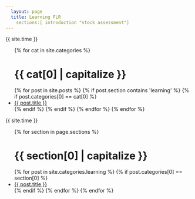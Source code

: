 ```yaml
---
  layout: page
  title: Learning FLR
	sections:[ introduction "stock assessment"]
---
```


{{ site.time }}

<ul>
	{% for cat in site.categories %}
    <h1>{{ cat[0] | capitalize }}</h1>
  {% for post in site.posts %}
		{% if post.section contains 'learning' %}
			{% if post.categories[0] == cat[0] %}
    	<li>
	      <a href="{{ post.url }}">{{ post.title }}</a>
    	</li>
		{% endif %}
		{% endif %}
  {% endfor %}
	{% endfor %}
</ul>


{{ site.time }}

<ul>
	{% for section in page.sections %}
    <h1>{{ section[0] | capitalize }}</h1>
		{% for post in site.categories.learning %}
			{% if post.categories[0] == section[0] %}
    	<li>
	      <a href="{{ post.url }}">{{ post.title }}</a>
    	</li>
		{% endif %}
  {% endfor %}
	{% endfor %}
</ul>

